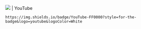 <img src="https://img.shields.io/badge/YouTube-FF0000?style=for-the-badge&logo=youtube&logoColor=White"> | YouTube
```
https://img.shields.io/badge/YouTube-FF0000?style=for-the-badge&logo=youtube&logoColor=White
```
